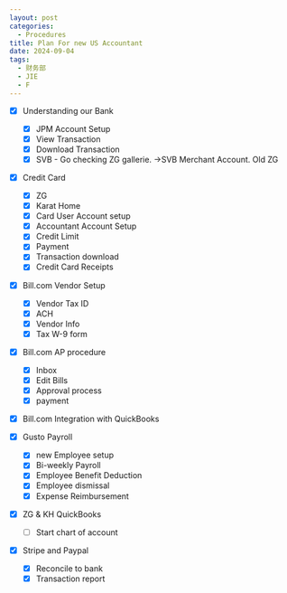 ```yaml
---
layout: post
categories:
  - Procedures
title: Plan For new US Accountant
date: 2024-09-04
tags:
  - 财务部
  - JIE
  - F
---
```


- [x] Understanding our Bank
	- [x] JPM Account Setup
	- [x] View Transaction
	- [x] Download Transaction
	- [x] SVB - Go checking  ZG gallerie. ->SVB Merchant Account. Old ZG
	
- [x] Credit Card
	- [x] ZG
	- [x] Karat Home
	- [x] Card User Account setup
	- [x] Accountant Account Setup
	- [x] Credit Limit
	- [x] Payment
	- [x] Transaction download
	- [x] Credit Card Receipts
	
- [x] Bill.com Vendor Setup
	- [x] Vendor Tax ID
	- [x] ACH
	- [x] Vendor Info
	- [x] Tax W-9 form

- [x] Bill.com AP procedure
	- [x] Inbox
	- [x] Edit Bills
	- [x] Approval process
	- [x] payment

- [x] Bill.com Integration with QuickBooks

- [x] Gusto Payroll
	- [x] new Employee setup
	- [x] Bi-weekly Payroll
	- [x] Employee Benefit Deduction
	- [x] Employee dismissal
	- [x] Expense Reimbursement
	
- [x] ZG & KH QuickBooks
	- [ ] Start chart of account

- [x] Stripe and Paypal
	- [x] Reconcile to bank
	- [x] Transaction report
